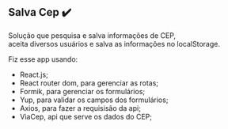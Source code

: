 ## Salva Cep :heavy_check_mark:

Solução que pesquisa e salva informações de CEP,  
aceita diversos usuários e salva as informações no localStorage.

Fiz esse app usando:

-   React.js;
-   React router dom, para gerenciar as rotas;
-   Formik, para gerenciar os formulários;
-   Yup, para validar os campos dos formulários;
-   Axios, para fazer a requisisão da api;
-   ViaCep, api que serve os dados do CEP;
